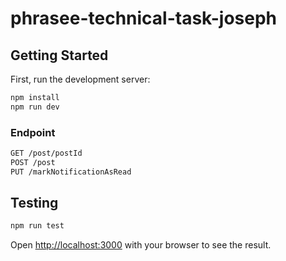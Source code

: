 # phrasee-technical-task-joseph
## Getting Started

First, run the development server:

```bash
npm install
npm run dev
```

### Endpoint
```bash
GET /post/postId
POST /post
PUT /markNotificationAsRead
```

## Testing
```bash
npm run test
```

Open [http://localhost:3000](http://localhost:3000) with your browser to see the result.
